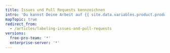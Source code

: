 ```yaml
---
title: Issues und Pull Requests kennzeichnen
intro: 'Du kannst Deine Arbeit auf {{ site.data.variables.product.product_name }} verwalten, indem Du Kennzeichnungen für die Kategorisierung von Issues und Pull Requests erstellst.'
mapTopic: true
redirect_from:
  - /articles/labeling-issues-and-pull-requests
versions:
  free-pro-team: '*'
  enterprise-server: '*'
---
```


